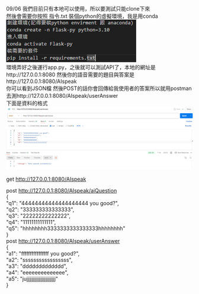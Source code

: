 09/06
我們目前只有本地可以使用，所以要測試只能clone下來  
然後會需要你按照 指令.txt 裝個python的虛擬環境，我是用conda  
![image](https://github.com/MickyC110181137/AI-resume-Flask/blob/main/txt/%E6%8C%87%E4%BB%A4.png)  
環境弄好之後運行app.py，之後就可以測試API了，本地的網址是http://127.0.0.1:8080
然後你的語音需要的題目與答案是http://127.0.0.1:8080/AIspeak  
你可以看到JSON檔
然後POST的話你會回傳給我使用者的答案所以就用postman去測http://127.0.0.1:8080/AIspeak/userAnswer  
下面是資料的格式
![image](https://github.com/MickyC110181137/AI-resume-Flask/blob/main/txt/postman.png)  
 
get http://127.0.0.1:8080/AIspeak

post http://127.0.0.1:8080/AIspeak/aiQuestion  
{  
    "q1": "44444444444444444444 you good?",  
    "q2": "333333333333333",  
    "q3": "22222222222222",  
    "q4": "11111111111111",  
    "q5": "hhhhhhhh3333333333333333hhhhhhhh"  
}  
post http://127.0.0.1:8080/AIspeak/userAnswer  
{  
    "a1": "ffffffffffffffff you good?",  
    "a2": "sssssssssssssssss",  
    "a3": "ddddddddddddd",  
    "a4": "eeeeeeeeeeeeee",  
    "a5": "jujjjjjjjjjjjjjjjjjjjjjjj"  
}  
